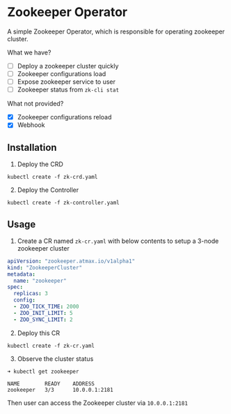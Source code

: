 # Zookeeper Operator

A simple Zookeeper Operator, which is responsible for operating zookeeper cluster.

What we have?

- [ ] Deploy a zookeeper cluster quickly
- [ ] Zookeeper configurations load
- [ ] Expose zookeeper service to user
- [ ] Zookeeper status from `zk-cli stat`

What not provided?

- [x] Zookeeper configurations reload
- [x] Webhook

## Installation
1. Deploy the CRD

```
kubectl create -f zk-crd.yaml
```

2. Deploy the Controller

```
kubectl create -f zk-controller.yaml
```

## Usage
1. Create a CR named `zk-cr.yaml` with below contents to setup a 3-node zookeeper cluster

```yaml
apiVersion: "zookeeper.atmax.io/v1alpha1"
kind: "ZookeeperCluster"
metadata:
  name: "zookeeper"
spec:
  replicas: 3
  config:
  - ZOO_TICK_TIME: 2000
  - ZOO_INIT_LIMIT: 5
  - ZOO_SYNC_LIMIT: 2
```

2. Deploy this CR

```
kubectl create -f zk-cr.yaml
```

3. Observe the cluster status

```
➜ kubectl get zookeeper

NAME        READY    ADDRESS
zookeeper   3/3      10.0.0.1:2181           
```

Then user can access the Zookeeper cluster via `10.0.0.1:2181`